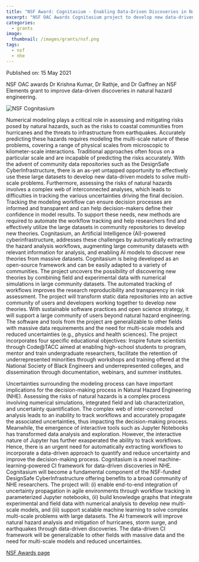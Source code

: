 ```yaml
---
title: "NSF Award: Cognitasium - Enabling Data-Driven Discoveries in Natural Hazards Engineering"
excerpt: "NSF OAC Awards Cognitasium project to develop new data-driven discovery workflows in natural hazards "
categories:
  - grants
image: 
  thumbnail: /images/grants/nsf.png
tags: 
  - nsf
  - nhe
---
```


Published on: 15 May 2021 

NSF OAC awards Dr Krishna Kumar, Dr Rathje, and Dr Gaffney an NSF Elements grant to improve data-driven discoveries in natural hazard engineering.

![NSF Cognitasium]({{site.url}}/images/grants/2021/cognitasium.png)

Numerical modeling plays a critical role in assessing and mitigating risks posed by natural hazards, such as the risks to coastal communities from hurricanes and the threats to infrastructure from earthquakes. Accurately predicting these hazards requires modeling the multi-scale nature of these problems, covering a range of physical scales from microscopic to kilometer-scale interactions. Traditional approaches often focus on a particular scale and are incapable of predicting the risks accurately. With the advent of community data repositories such as the DesignSafe CyberInfrastructure, there is an as-yet untapped opportunity to effectively use these large datasets to develop new data-driven models to solve multi-scale problems. Furthermore, assessing the risks of natural hazards involves a complex web of interconnected analyses, which leads to difficulties in tracking the various uncertainties driving the final decision. Tracking the modeling workflow can ensure decision processes are informed and transparent and can help decision-makers define their confidence in model results. To support these needs, new methods are required to automate the workflow tracking and help researchers find and effectively utilize the large datasets in community repositories to develop new theories. Cognitasium, an Artificial Intelligence (AI)-powered cyberinfrastructure, addresses these challenges by automatically extracting the hazard analysis workflows, augmenting large community datasets with relevant information for analysis, and enabling AI models to discover new theories from massive datasets. Cognitasium is being developed as an open-source framework and can be easily adapted to a variety of communities. The project uncovers the possibility of discovering new theories by combining field and experimental data with numerical simulations in large community datasets. The automated tracking of workflows improves the research reproducibility and transparency in risk assessment. The project will transform static data repositories into an active community of users and developers working together to develop new theories. With sustainable software practices and open science strategy, it will support a large community of users beyond natural hazard engineering. The software and tools from the project are generalizable to other fields with massive data requirements and the need for multi-scale models and reduced uncertainties (e.g., physics and health sciences). The project incorporates four specific educational objectives: Inspire future scientists through Code@TACC aimed at enabling high-school students to program, mentor and train undergraduate researchers, facilitate the retention of underrepresented minorities through workshops and training offered at the National Society of Black Engineers and underrepresented colleges, and dissemination through documentation, webinars, and summer institutes.

Uncertainties surrounding the modeling process can have important implications for the decision-making process in Natural Hazard Engineering (NHE). Assessing the risks of natural hazards is a complex process involving numerical simulations, integrated field and lab characterization, and uncertainty quantification. The complex web of inter-connected analysis leads to an inability to track workflows and accurately propagate the associated uncertainties, thus impacting the decision-making process. Meanwhile, the emergence of interactive tools such as Jupyter Notebooks has transformed data analysis and exploration. However, the interactive nature of Jupyter has further exasperated the ability to track workflows. Hence, there is an urgent need for automatically extracting workflows to incorporate a data-driven approach to quantify and reduce uncertainty and improve the decision-making process. Cognitasium is a novel machine-learning-powered CI framework for data-driven discoveries in NHE. Cognitasium will become a fundamental component of the NSF-funded DesignSafe CyberInfrastructure offering benefits to a broad community of NHE researchers. The project will: (i) enable end-to-end integration of uncertainty propagation in agile environments through workflow tracking in parameterized Jupyter notebooks, (ii) build knowledge graphs that integrate experimental and field data with numerical analysis to develop new multi-scale models, and (iii) support scalable machine learning to solve complex multi-scale problems with large datasets. The AI framework will improve natural hazard analysis and mitigation of hurricanes, storm surge, and earthquakes through data-driven discoveries. The data-driven CI framework will be generalizable to other fields with massive data and the need for multi-scale models and reduced uncertainties.

[NSF Awards page](https://www.nsf.gov/awardsearch/showAward?AWD_ID=2103937&HistoricalAwards=false)

